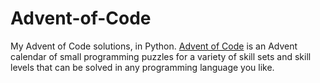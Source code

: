 # Advent-of-Code
My Advent of Code solutions, in Python.
[Advent of Code](https://adventofcode.com) is an Advent calendar of small programming puzzles for a variety of skill sets and skill levels that can be solved in any programming language you like.